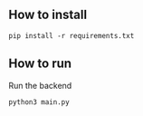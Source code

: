 ## How to install
```
pip install -r requirements.txt
```

## How to run

Run the backend

```
python3 main.py
```
